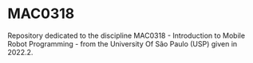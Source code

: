 # MAC0318
Repository dedicated to the discipline MAC0318 - Introduction to Mobile Robot Programming - from the University Of São Paulo (USP) given in 2022.2.
